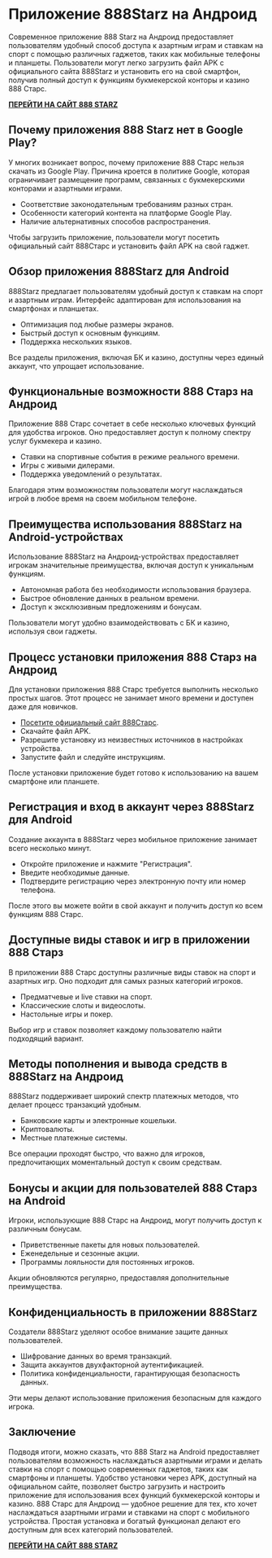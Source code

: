 # Приложение 888Starz на Андроид

Современное приложение 888 Starz на Андроид предоставляет пользователям удобный способ доступа к азартным играм и ставкам на спорт с помощью различных гаджетов, таких как мобильные телефоны и планшеты. Пользователи могут легко загрузить файл APK с официального сайта 888Starz и установить его на свой смартфон, получив полный доступ к функциям букмекерской конторы и казино 888 Старс.

**[ПЕРЕЙТИ НА САЙТ 888 STARZ](https://bonusweb.org/L?tag=d_3935004m_41455c_&site=3935004&ad=41455)**

## Почему приложения 888 Starz нет в Google Play?

У многих возникает вопрос, почему приложение 888 Старс нельзя скачать из Google Play. Причина кроется в политике Google, которая ограничивает размещение программ, связанных с букмекерскими конторами и азартными играми.

* Соответствие законодательным требованиям разных стран.
* Особенности категорий контента на платформе Google Play.
* Наличие альтернативных способов распространения.

Чтобы загрузить приложение, пользователи могут посетить официальный сайт 888Старс и установить файл APK на свой гаджет.

## Обзор приложения 888Starz для Android

888Starz предлагает пользователям удобный доступ к ставкам на спорт и азартным играм. Интерфейс адаптирован для использования на смартфонах и планшетах.

* Оптимизация под любые размеры экранов.
* Быстрый доступ к основным функциям.
* Поддержка нескольких языков.

Все разделы приложения, включая БК и казино, доступны через единый аккаунт, что упрощает использование.

## Функциональные возможности 888 Старз на Андроид

Приложение 888 Старс сочетает в себе несколько ключевых функций для удобства игроков. Оно предоставляет доступ к полному спектру услуг букмекера и казино.

* Ставки на спортивные события в режиме реального времени.
* Игры с живыми дилерами.
* Поддержка уведомлений о результатах.

Благодаря этим возможностям пользователи могут наслаждаться игрой в любое время на своем мобильном телефоне.

## Преимущества использования 888Starz на Android-устройствах

Использование 888Starz на Андроид-устройствах предоставляет игрокам значительные преимущества, включая доступ к уникальным функциям.

* Автономная работа без необходимости использования браузера.
* Быстрое обновление данных в реальном времени.
* Доступ к эксклюзивным предложениям и бонусам.

Пользователи могут удобно взаимодействовать с БК и казино, используя свои гаджеты.

## Процесс установки приложения 888 Старз на Андроид

Для установки приложения 888 Старс требуется выполнить несколько простых шагов. Этот процесс не занимает много времени и доступен даже для новичков.

* [Посетите официальный сайт 888Старс](https://bonusweb.org/L?tag=d_3935004m_41455c_&site=3935004&ad=41455).
* Скачайте файл APK.
* Разрешите установку из неизвестных источников в настройках устройства.
* Запустите файл и следуйте инструкциям.

После установки приложение будет готово к использованию на вашем смартфоне или планшете.

## Регистрация и вход в аккаунт через 888Starz для Android

Создание аккаунта в 888Starz через мобильное приложение занимает всего несколько минут.

* Откройте приложение и нажмите "Регистрация".
* Введите необходимые данные.
* Подтвердите регистрацию через электронную почту или номер телефона.

После этого вы можете войти в свой аккаунт и получить доступ ко всем функциям 888 Старс.

## Доступные виды ставок и игр в приложении 888 Старз

В приложении 888 Старс доступны различные виды ставок на спорт и азартных игр. Оно подходит для самых разных категорий игроков.

* Предматчевые и live ставки на спорт.
* Классические слоты и видеослоты.
* Настольные игры и покер.

Выбор игр и ставок позволяет каждому пользователю найти подходящий вариант.

## Методы пополнения и вывода средств в 888Starz на Андроид

888Starz поддерживает широкий спектр платежных методов, что делает процесс транзакций удобным.

* Банковские карты и электронные кошельки.
* Криптовалюты.
* Местные платежные системы.

Все операции проходят быстро, что важно для игроков, предпочитающих моментальный доступ к своим средствам.

## Бонусы и акции для пользователей 888 Старз на Android

Игроки, использующие 888 Старс на Андроид, могут получить доступ к различным бонусам.

* Приветственные пакеты для новых пользователей.
* Еженедельные и сезонные акции.
* Программы лояльности для постоянных игроков.

Акции обновляются регулярно, предоставляя дополнительные преимущества.

## Конфиденциальность в приложении 888Starz

Создатели 888Starz уделяют особое внимание защите данных пользователей.

* Шифрование данных во время транзакций.
* Защита аккаунтов двухфакторной аутентификацией.
* Политика конфиденциальности, гарантирующая безопасность данных.

Эти меры делают использование приложения безопасным для каждого игрока.

## Заключение

Подводя итоги, можно сказать, что 888 Starz на Android предоставляет пользователям возможность наслаждаться азартными играми и делать ставки на спорт с помощью современных гаджетов, таких как смартфоны и планшеты. Удобство установки через APK, доступный на официальном сайте, позволяет быстро загрузить и настроить приложение для использования всех функций букмекерской конторы и казино. 888 Старс для Андроид — удобное решение для тех, кто хочет наслаждаться азартными играми и ставками на спорт с мобильного устройства. Простая установка и богатый функционал делают его доступным для всех категорий пользователей.

**[ПЕРЕЙТИ НА САЙТ 888 STARZ](https://bonusweb.org/L?tag=d_3935004m_41455c_&site=3935004&ad=41455)**
